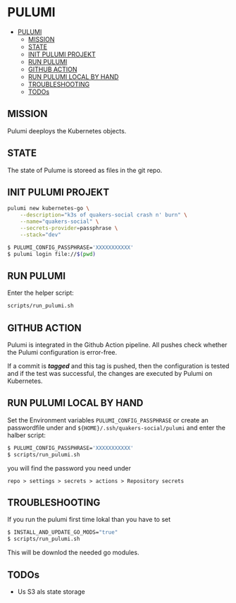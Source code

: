 PULUMI
======


- [PULUMI](#pulumi)
	- [MISSION](#mission)
	- [STATE](#state)
	- [INIT PULUMI PROJEKT](#init-pulumi-projekt)
	- [RUN PULUMI](#run-pulumi)
	- [GITHUB ACTION](#github-action)
	- [RUN PULUMI LOCAL BY HAND](#run-pulumi-local-by-hand)
	- [TROUBLESHOOTING](#troubleshooting)
	- [TODOs](#todos)


MISSION
-------

Pulumi deeploys the Kubernetes objects.


STATE
-----

The state of Pulume is storeed as files in the git repo.


INIT PULUMI PROJEKT
-------------------

```bash
pulumi new kubernetes-go \
	--description="k3s of quakers-social crash n' burn" \
	--name="quakers-social" \
	--secrets-provider=passphrase \
	--stack="dev"
```

```bash
$ PULUMI_CONFIG_PASSPHRASE='XXXXXXXXXXX'
$ pulumi login file://$(pwd)
```

RUN PULUMI
----------

Enter the helper script:

```bash
scripts/run_pulumi.sh
```

GITHUB ACTION
-------------

Pulumi is integrated in the Github Action pipeline. All pushes check
whether the Pulumi configuration is error-free.

If a commit is ***tagged*** and this tag is pushed, then the
configuration is tested and if the test was successful, the changes
are executed by Pulumi on Kubernetes.

RUN PULUMI LOCAL BY HAND
------------------------

Set the Environment variables `PULUMI_CONFIG_PASSPHRASE` or create
an passwordfile under and `${HOME}/.ssh/quakers-social/pulumi` and
enter the halber script:

```bash
$ PULUMI_CONFIG_PASSPHRASE='XXXXXXXXXXX'
$ scripts/run_pulumi.sh
```

you will find the password you need under

`repo > settings > secrets > actions > Repository secrets`


TROUBLESHOOTING
---------------

If you run the pulumi first time lokal than you have to set
```bash
$ INSTALL_AND_UPDATE_GO_MODS="true"
$ scripts/run_pulumi.sh
```

This will be downlod the needed go modules.


TODOs
-----

- Us S3 als state storage